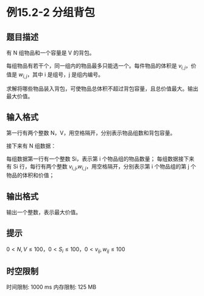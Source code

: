 # 例15.2-2 分组背包

## 题目描述

有 N 组物品和一个容量是 V 的背包。

每组物品有若干个，同一组内的物品最多只能选一个。每件物品的体积是 $v_{i,j}$，价值是 $w_{i,j}$，其中 i 是组号，j 是组内编号。

求解将哪些物品装入背包，可使物品总体积不超过背包容量，且总价值最大。输出最大价值。

## 输入格式

第一行有两个整数 N，V，用空格隔开，分别表示物品组数和背包容量。

接下来有 N 组数据：

每组数据第一行有一个整数 Si，表示第 i 个物品组的物品数量；
每组数据接下来有 Si 行，每行有两个整数 $v_{i,j}$,$w_{i,j}$，用空格隔开，分别表示第 i 个物品组的第 j 个物品的体积和价值；

## 输出格式

输出一个整数，表示最大价值。

## 提示

$0<N,V≤100，0<S_i≤100，0<v_{ij},w_{ij}≤100$

## 时空限制

时间限制: 1000 ms
内存限制: 125 MB
